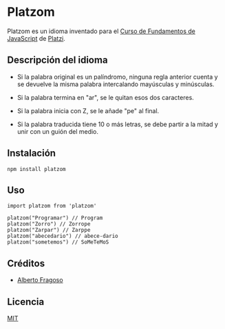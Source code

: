 # Platzom

Platzom es un idioma inventado para el [Curso de Fundamentos de JavaScript](https://platzi.com/js) de [Platzi](https://platzi.com).

## Descripción del idioma

- Si la palabra original es un palíndromo, ninguna regla anterior cuenta y se devuelve la misma palabra intercalando mayúsculas y minúsculas.

- Si la palabra termina en "ar", se le quitan esos dos caracteres.

- Si la palabra inicia con Z, se le añade "pe" al final.

- Si la palabra traducida tiene 10 o más letras, se debe partir a la mitad y unir con un guión del medio.

## Instalación

```
npm install platzom
```

## Uso

```
import platzom from 'platzom'

platzom("Programar") // Program
platzom("Zorro") // Zorrope
platzom("Zarpar") // Zarppe
platzom("abecedario") // abece-dario
platzom("sometemos") // SoMeTeMoS
```

## Créditos

- [Alberto Fragoso](https://facebook.com/yeahbetoyeah)

## Licencia

[MIT](https://opensource.org/licenses/MIT)

